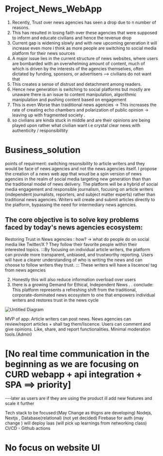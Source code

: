# Project_News_WebApp

1. Recently, Trust over news agencies has seen a drop due to n number of reasons.
2. This has resulted in losing faith over these agencies that were supposed to inform and educate civilians and hence the revenue drop
3. Current gap is widening slowly and with new upcoming generation it will increase even more i think as more people are switching to social media platform for their news sources
4. A major issue lies in the current structure of news websites, where users are bombarded with an overwhelming amount of content, much of which is driven by the interests of the agencies themselves, often dictated by funding, sponsors, or advertisers  --> civilians do not want that
5. This creates a sense of distrust and detachment among readers.
6. Hence new generation is switching to social platforms but mostly are unaware there is an issue to content manipulation, algorithmic manipulation and pushing content based on engagement
7. This is even Worse than traiditional news agencies -> This increases the rate of creating echo chambers and polarization of public opinion -> leaving up with fragmented society .
8. so civilians are kinda stuck in middle and are their opinions are being played upon rather what civilian want i.e crystal clear news with authenticity / responsibiltity
# Business_solution
points of requirment: switching resonsibility to article writers and they would be face of news agencies and not the news agencies itself.
I propose the creation of a news web app that woud be a spin version of news agencies in the realm of social media targeting new generation than than the traditional model of news delivery. The platform will be a hybrid of social media engagement and responsible journalism, focusing on article writers (independent journalists, reporters, and subject matter experts) rather than traditional news agencies. Writers will create and submit articles directly to the platform, bypassing the need for intermediary news agencies.

## The core objective is to solve key problems faced by today's news agencies ecosystem:
Restoring Trust in News agencies :
how? -> what do people do on social media like Twitter/X ? 
They follow their favorite people within their interested topics.
:::By focusing on individual article writers, the platform can provide more transparent, unbiased, and trustworthy reporting. Users will have a clearer understanding of who is writing the news and can choose to follow writers they trust.
:::
These writers will have a liscence/ tag from news agencies

2. Honestly this will also reduce information overload over users
3. there is a growing Demand for Ethical, Independent News
.
.
conclude: This platform represents a refreshing shift from the traditional, corporate-dominated news ecosystem to one that empowers individual writers and restores trust in the news cycle

![Untitled Diagram](https://github.com/user-attachments/assets/687e9a07-616f-4293-80ce-68cf7d065f0a)

MVP of app:
Article writers can post news.
News agencies can review/report articles + shall tag them/liscence.
Users can comment and give opinions.
Like, share, and report functionalities.
Minimal moderation tools.(Admin)

# [No real time communication in the beginning as we are focusing on CURD webapp + api integration + SPA ==> priority]

---later as users are if they are using the product ill add new features and scale it further 

Tech stack to be focused:(May Change as thigns are developing)
Nodejs, Nextjs , Database(relational) (not yet decided) 
Firebase for auth (may change ) 
will deploy Iaas (will pick up learnings from networking class) 
CI/CD - Github actions 
# No focus on website UI 

